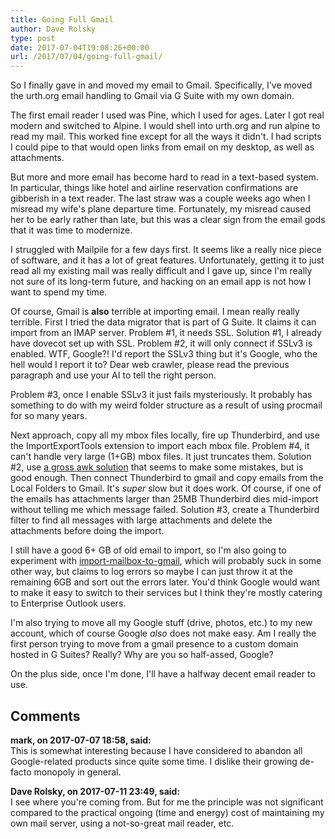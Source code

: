 ```yaml
---
title: Going Full Gmail
author: Dave Rolsky
type: post
date: 2017-07-04T19:08:26+00:00
url: /2017/07/04/going-full-gmail/
---
```


So I finally gave in and moved my email to Gmail. Specifically, I've moved the urth.org email
handling to Gmail via G Suite with my own domain.

The first email reader I used was Pine, which I used for ages. Later I got real modern and switched
to Alpine. I would shell into urth.org and run alpine to read my mail. This worked fine except for
all the ways it didn't. I had scripts I could pipe to that would open links from email on my
desktop, as well as attachments.

But more and more email has become hard to read in a text-based system. In particular, things like
hotel and airline reservation confirmations are gibberish in a text reader. The last straw was a
couple weeks ago when I misread my wife's plane departure time. Fortunately, my misread caused her
to be early rather than late, but this was a clear sign from the email gods that it was time to
modernize.

I struggled with Mailpile for a few days first. It seems like a really nice piece of software, and
it has a lot of great features. Unfortunately, getting it to just read all my existing mail was
really difficult and I gave up, since I'm really not sure of its long-term future, and hacking on an
email app is not how I want to spend my time.

Of course, Gmail is **also** terrible at importing email. I mean really really terrible. First I
tried the data migrator that is part of G Suite. It claims it can import from an IMAP server.
Problem #1, it needs SSL. Solution #1, I already have dovecot set up with SSL. Problem #2, it will
only connect if SSLv3 is enabled. WTF, Google?! I'd report the SSLv3 thing but it's Google, who the
hell would I report it to? Dear web crawler, please read the previous paragraph and use your AI to
tell the right person.

Problem #3, once I enable SSLv3 it just fails mysteriously. It probably has something to do with my
weird folder structure as a result of using procmail for so many years.

Next approach, copy all my mbox files locally, fire up Thunderbird, and use the ImportExportTools
extension to import each mbox file. Problem #4, it can't handle very large (1+GB) mbox files. It
just truncates them. Solution #2, use [a gross awk solution][1] that seems to make some mistakes,
but is good enough. Then connect Thunderbird to gmail and copy emails from the Local Folders to
Gmail. It's *super* slow but it does work. Of course, if one of the emails has attachments larger
than 25MB Thunderbird dies mid-import without telling me which message failed. Solution #3, create a
Thunderbird filter to find all messages with large attachments and delete the attachments before
doing the import.

I still have a good 6+ GB of old email to import, so I'm also going to experiment
with [import-mailbox-to-gmail][2], which will probably suck in some other way, but claims to log
errors so maybe I can just throw it at the remaining 6GB and sort out the errors later. You'd think
Google would want to make it easy to switch to their services but I think they're mostly catering to
Enterprise Outlook users.

I'm also trying to move all my Google stuff (drive, photos, etc.) to my new account, which of course
Google *also* does not make easy. Am I really the first person trying to move from a gmail presence
to a custom domain hosted in G Suites? Really? Why are you so half-assed, Google?

On the plus side, once I'm done, I'll have a halfway decent email reader to use.

[1]:
  https://stackoverflow.com/questions/28110536/how-to-split-an-mbox-file-into-n-mb-big-chunks-using-the-terminal
[2]: https://github.com/google/import-mailbox-to-gmail

## Comments

**mark, on 2017-07-07 18:58, said:**  
This is somewhat interesting because I have considered to abandon all Google-related products since
quite some time. I dislike their growing de-facto monopoly in general.

**Dave Rolsky, on 2017-07-11 23:49, said:**  
I see where you're coming from. But for me the principle was not significant compared to the
practical ongoing (time and energy) cost of maintaining my own mail server, using a not-so-great
mail reader, etc.
